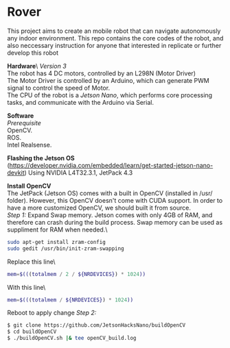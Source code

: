 # Rover
This project aims to create an mobile robot that can navigate autonomously any indoor environment.
This repo contains the core codes of the robot, and also neccessary instruction for anyone that interested in replicate or further develop this robot

**Hardware**\ 
*Version 3*\
The robot has 4 DC motors, controlled by an L298N (Motor Driver)\
The Motor Driver is controlled by an Arduino, which can generate PWM signal to control the speed of Motor.\
The CPU of the robot is a *Jetson Nano*, which performs core processing tasks, and communicate with the Arduino via Serial.

**Software**\
*Prerequisite*\
OpenCV.\
ROS.\
Intel Realsense.

**Flashing the Jetson OS**\
(https://developer.nvidia.com/embedded/learn/get-started-jetson-nano-devkit)
Using NVIDIA L4T32.3.1, JetPack 4.3 

**Install OpenCV**\
The JetPack (Jetson OS) comes with a built in OpenCV (installed in /usr/ folder). However, this OpenCV doesn't come with CUDA support. In order to have a more customized OpenCV, we should built it from source.\
*Step 1:*
Expand Swap memory. Jetson comes with only 4GB of RAM, and therefore can crash during the build process. Swap memory can be used as suppliment for RAM when needed.\
```bash
sudo apt-get install zram-config
sudo gedit /usr/bin/init-zram-swapping
```
Replace this line\
```bash
mem=$(((totalmem / 2 / ${NRDEVICES}) * 1024))
```
With this line\
```bash
mem=$(((totalmem / ${NRDEVICES}) * 1024))
```
Reboot to apply change
*Step 2:*
```bash
$ git clone https://github.com/JetsonHacksNano/buildOpenCV
$ cd buildOpenCV
$ ./buildOpenCV.sh |& tee openCV_build.log
```



